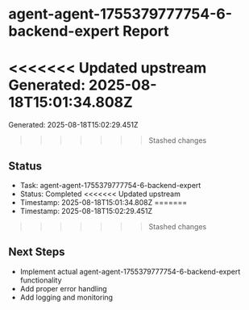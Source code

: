 # agent-agent-1755379777754-6-backend-expert Report

<<<<<<< Updated upstream
Generated: 2025-08-18T15:01:34.808Z
=======
Generated: 2025-08-18T15:02:29.451Z
>>>>>>> Stashed changes

## Status
- Task: agent-agent-1755379777754-6-backend-expert
- Status: Completed
<<<<<<< Updated upstream
- Timestamp: 2025-08-18T15:01:34.808Z
=======
- Timestamp: 2025-08-18T15:02:29.451Z
>>>>>>> Stashed changes

## Next Steps
- Implement actual agent-agent-1755379777754-6-backend-expert functionality
- Add proper error handling
- Add logging and monitoring
